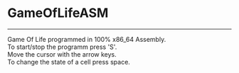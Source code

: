 # GameOfLifeASM
---

Game Of Life programmed in 100% x86_64 Assembly.  
To start/stop the programm press 'S'.  
Move the cursor with the arrow keys.  
To change the state of a cell press space.
